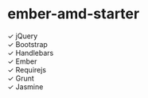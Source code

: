 ember-amd-starter
=================

✓ jQuery  
✓ Bootstrap  
✓ Handlebars  
✓ Ember  
✓ Requirejs  
✓ Grunt  
✓ Jasmine  
